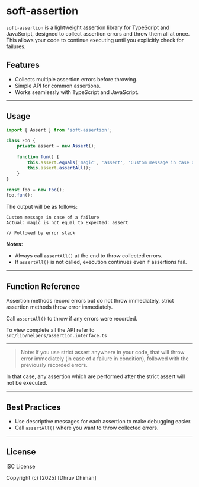 # soft-assertion

`soft-assertion` is a lightweight assertion library for TypeScript and JavaScript, designed to collect assertion errors and throw them all at once. This allows your code to continue executing until you explicitly check for failures.

## Features

- Collects multiple assertion errors before throwing.
- Simple API for common assertions.
- Works seamlessly with TypeScript and JavaScript.

---

## Usage


```ts
import { Assert } from 'soft-assertion';

class Foo {
    private assert = new Assert();

    function fun() {
        this.assert.equals('magic', 'assert', 'Custom message in case of a failure');
        this.assert.assertAll();
    }
}

const foo = new Foo();
foo.fun();
```

The output will be as follows:

```text
Custom message in case of a failure
Actual: magic is not equal to Expected: assert

// Followed by error stack
```

**Notes:**
- Always call `assertAll()` at the end to throw collected errors.
- If `assertAll()` is not called, execution continues even if assertions fail.

---

## Function Reference


Assertion methods record errors but do not throw immediately, strict assertion methods throw error immediately.

Call `assertAll()` to throw if any errors were recorded.

To view complete all the API refer to `src/lib/helpers/assertion.interface.ts`

---

> Note: If you use strict assert anywhere in your code, that will throw error immediately (in case of a failure in condition), followed with the previously recorded errors.

In that case, any assertion which are performed after the strict assert will not be executed.

---

## Best Practices

- Use descriptive messages for each assertion to make debugging easier.
- Call `assertAll()` where you want to throw collected errors.

---

## License

ISC License

Copyright (c) [2025] [Dhruv Dhiman]
